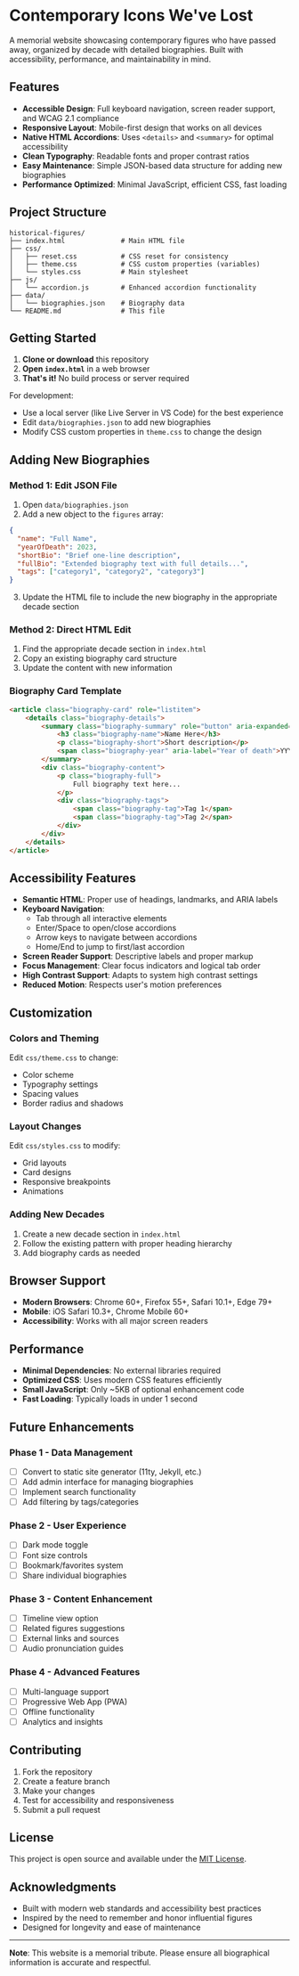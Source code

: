 # Contemporary Icons We've Lost

A memorial website showcasing contemporary figures who have passed away, organized by decade with detailed biographies. Built with accessibility, performance, and maintainability in mind.

## Features

- **Accessible Design**: Full keyboard navigation, screen reader support, and WCAG 2.1 compliance
- **Responsive Layout**: Mobile-first design that works on all devices
- **Native HTML Accordions**: Uses `<details>` and `<summary>` for optimal accessibility
- **Clean Typography**: Readable fonts and proper contrast ratios
- **Easy Maintenance**: Simple JSON-based data structure for adding new biographies
- **Performance Optimized**: Minimal JavaScript, efficient CSS, fast loading

## Project Structure

```
historical-figures/
├── index.html              # Main HTML file
├── css/
│   ├── reset.css           # CSS reset for consistency
│   ├── theme.css           # CSS custom properties (variables)
│   └── styles.css          # Main stylesheet
├── js/
│   └── accordion.js        # Enhanced accordion functionality
├── data/
│   └── biographies.json    # Biography data
└── README.md               # This file
```

## Getting Started

1. **Clone or download** this repository
2. **Open `index.html`** in a web browser
3. **That's it!** No build process or server required

For development:
- Use a local server (like Live Server in VS Code) for the best experience
- Edit `data/biographies.json` to add new biographies
- Modify CSS custom properties in `theme.css` to change the design

## Adding New Biographies

### Method 1: Edit JSON File
1. Open `data/biographies.json`
2. Add a new object to the `figures` array:

```json
{
  "name": "Full Name",
  "yearOfDeath": 2023,
  "shortBio": "Brief one-line description",
  "fullBio": "Extended biography text with full details...",
  "tags": ["category1", "category2", "category3"]
}
```

3. Update the HTML file to include the new biography in the appropriate decade section

### Method 2: Direct HTML Edit
1. Find the appropriate decade section in `index.html`
2. Copy an existing biography card structure
3. Update the content with new information

### Biography Card Template
```html
<article class="biography-card" role="listitem">
    <details class="biography-details">
        <summary class="biography-summary" role="button" aria-expanded="false">
            <h3 class="biography-name">Name Here</h3>
            <p class="biography-short">Short description</p>
            <span class="biography-year" aria-label="Year of death">YYYY</span>
        </summary>
        <div class="biography-content">
            <p class="biography-full">
                Full biography text here...
            </p>
            <div class="biography-tags">
                <span class="biography-tag">Tag 1</span>
                <span class="biography-tag">Tag 2</span>
            </div>
        </div>
    </details>
</article>
```

## Accessibility Features

- **Semantic HTML**: Proper use of headings, landmarks, and ARIA labels
- **Keyboard Navigation**: 
  - Tab through all interactive elements
  - Enter/Space to open/close accordions
  - Arrow keys to navigate between accordions
  - Home/End to jump to first/last accordion
- **Screen Reader Support**: Descriptive labels and proper markup
- **Focus Management**: Clear focus indicators and logical tab order
- **High Contrast Support**: Adapts to system high contrast settings
- **Reduced Motion**: Respects user's motion preferences

## Customization

### Colors and Theming
Edit `css/theme.css` to change:
- Color scheme
- Typography settings
- Spacing values
- Border radius and shadows

### Layout Changes
Edit `css/styles.css` to modify:
- Grid layouts
- Card designs
- Responsive breakpoints
- Animations

### Adding New Decades
1. Create a new decade section in `index.html`
2. Follow the existing pattern with proper heading hierarchy
3. Add biography cards as needed

## Browser Support

- **Modern Browsers**: Chrome 60+, Firefox 55+, Safari 10.1+, Edge 79+
- **Mobile**: iOS Safari 10.3+, Chrome Mobile 60+
- **Accessibility**: Works with all major screen readers

## Performance

- **Minimal Dependencies**: No external libraries required
- **Optimized CSS**: Uses modern CSS features efficiently
- **Small JavaScript**: Only ~5KB of optional enhancement code
- **Fast Loading**: Typically loads in under 1 second

## Future Enhancements

### Phase 1 - Data Management
- [ ] Convert to static site generator (11ty, Jekyll, etc.)
- [ ] Add admin interface for managing biographies
- [ ] Implement search functionality
- [ ] Add filtering by tags/categories

### Phase 2 - User Experience
- [ ] Dark mode toggle
- [ ] Font size controls
- [ ] Bookmark/favorites system
- [ ] Share individual biographies

### Phase 3 - Content Enhancement
- [ ] Timeline view option
- [ ] Related figures suggestions
- [ ] External links and sources
- [ ] Audio pronunciation guides

### Phase 4 - Advanced Features
- [ ] Multi-language support
- [ ] Progressive Web App (PWA)
- [ ] Offline functionality
- [ ] Analytics and insights

## Contributing

1. Fork the repository
2. Create a feature branch
3. Make your changes
4. Test for accessibility and responsiveness
5. Submit a pull request

## License

This project is open source and available under the [MIT License](LICENSE).

## Acknowledgments

- Built with modern web standards and accessibility best practices
- Inspired by the need to remember and honor influential figures
- Designed for longevity and ease of maintenance

---

**Note**: This website is a memorial tribute. Please ensure all biographical information is accurate and respectful.
